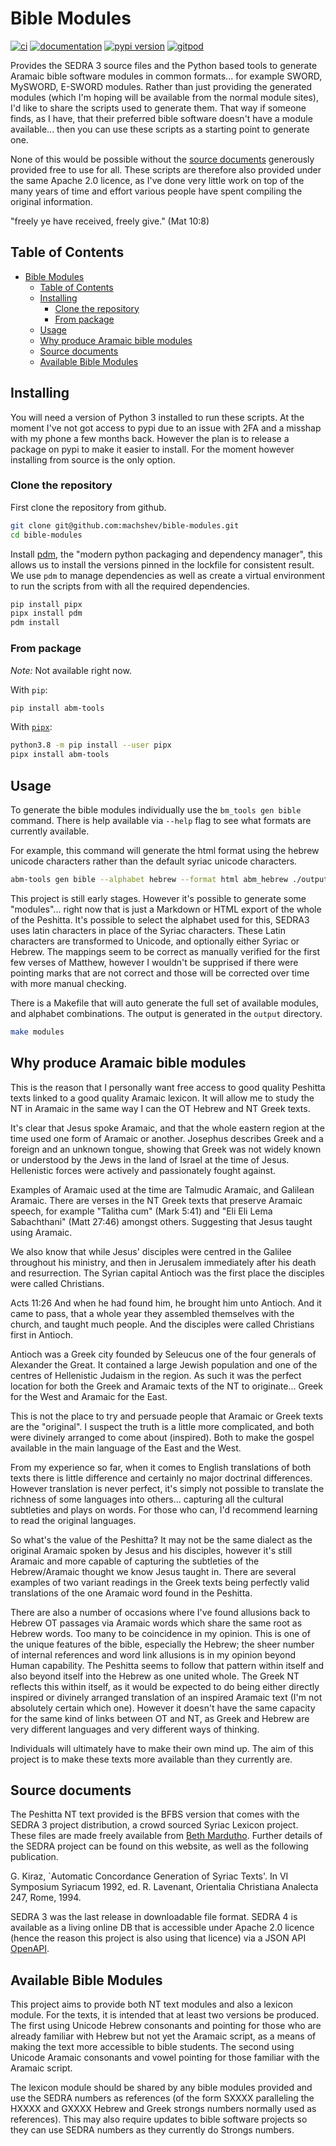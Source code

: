 # Bible Modules

[![ci](https://github.com/machshev/bible-modules/workflows/ci/badge.svg)](https://github.com/machshev/bible-modules/actions?query=workflow%3Aci)
[![documentation](https://img.shields.io/badge/docs-mkdocs%20material-blue.svg?style=flat)](https://machshev.github.io/bible-modules/)
[![pypi version](https://img.shields.io/pypi/v/abm-tools.svg)](https://pypi.org/project/abm-tools/)
[![gitpod](https://img.shields.io/badge/gitpod-workspace-blue.svg?style=flat)](https://gitpod.io/#https://github.com/machshev/bible-modules)

Provides the SEDRA 3 source files and the Python based tools to generate Aramaic
bible software modules in common formats... for example SWORD, MySWORD, E-SWORD
modules. Rather than just providing the generated modules (which I'm hoping will
be available from the normal module sites), I'd like to share the scripts used
to generate them. That way if someone finds, as I have, that their preferred
bible software doesn't have a module available... then you can use these scripts
as a starting point to generate one.

None of this would be possible without the [source documents](#source-documents)
generously provided free to use for all. These scripts are therefore also
provided under the same Apache 2.0 licence, as I've done very little work on top
of the many years of time and effort various people have spent compiling the
original information.

"freely ye have received, freely give." (Mat 10:8)

## Table of Contents

<!--TOC-->

- [Bible Modules](#bible-modules)
  - [Table of Contents](#table-of-contents)
  - [Installing](#installing)
    - [Clone the repository](#clone-the-repository)
    - [From package](#from-package)
  - [Usage](#usage)
  - [Why produce Aramaic bible modules](#why-produce-bible-modules)
  - [Source documents](#source-documents)
  - [Available Bible Modules](#available-bible-modules)

<!--TOC-->

## Installing

You will need a version of Python 3 installed to run these scripts. At the
moment I've not got access to pypi due to an issue with 2FA and a misshap with
my phone a few months back. However the plan is to release a package on pypi to
make it easier to install. For the moment however installing from source is the
only option.

### Clone the repository

First clone the repository from github.

```bash
git clone git@github.com:machshev/bible-modules.git
cd bible-modules
```

Install [pdm](https://pdm-project.org/en/latest/), the "modern python packaging
and dependency manager", this allows us to install the versions pinned in the
lockfile for consistent result. We use `pdm` to manage dependencies as well as
create a virtual environment to run the scripts from with all the required
dependencies.

```bash
pip install pipx
pipx install pdm
pdm install
```

### From package

_Note:_ Not available right now.

With `pip`:

```bash
pip install abm-tools
```

With [`pipx`](https://github.com/pipxproject/pipx):

```bash
python3.8 -m pip install --user pipx
pipx install abm-tools
```

## Usage

To generate the bible modules individually use the `bm_tools gen bible`
command. There is help available via `--help` flag to see what formats are
currently available.

For example, this command will generate the html format using the hebrew unicode
characters rather than the default syriac unicode characters.

```bash
abm-tools gen bible --alphabet hebrew --format html abm_hebrew ./output
```

This project is still early stages. However it's possible to generate some
"modules"... right now that is just a Markdown or HTML export of the whole of
the Peshitta. It's possible to select the alphabet used for this, SEDRA3 uses
latin characters in place of the Syriac characters. These Latin characters are
transformed to Unicode, and optionally either Syriac or Hebrew. The mappings
seem to be correct as manually verified for the first few verses of Matthew,
however I wouldn't be supprised if there were pointing marks that are not
correct and those will be corrected over time with more manual checking.

There is a Makefile that will auto generate the full set of available modules,
and alphabet combinations. The output is generated in the `output` directory.

```bash
make modules
```

## Why produce Aramaic bible modules

This is the reason that I personally want free access to good quality Peshitta
texts linked to a good quality Aramaic lexicon. It will allow me to study the NT
in Aramaic in the same way I can the OT Hebrew and NT Greek texts.

It's clear that Jesus spoke Aramaic, and that the whole eastern region at the
time used one form of Aramaic or another. Josephus describes Greek and a foreign
and an unknown tongue, showing that Greek was not widely known or understood by
the Jews in the land of Israel at the time of Jesus. Hellenistic forces were
actively and passionately fought against.

Examples of Aramaic used at the time are Talmudic Aramaic, and Galilean Aramaic.
There are verses in the NT Greek texts that preserve Aramaic speech, for example
"Talitha cum" (Mark 5:41) and "Eli Eli Lema Sabachthani" (Matt 27:46) amongst
others. Suggesting that Jesus taught using Aramaic.

We also know that while Jesus' disciples were centred in the Galilee throughout
his ministry, and then in Jerusalem immediately after his death and
resurrection. The Syrian capital Antioch was the first place the disciples were
called Christians.

Acts 11:26 And when he had found him, he brought him unto Antioch. And it came
to pass, that a whole year they assembled themselves with the church, and taught
much people. And the disciples were called Christians first in Antioch.

Antioch was a Greek city founded by Seleucus one of the four generals of
Alexander the Great. It contained a large Jewish population and one of the
centres of Hellenistic Judaism in the region. As such it was the perfect
location for both the Greek and Aramaic texts of the NT to originate... Greek
for the West and Aramaic for the East.

This is not the place to try and persuade people that Aramaic or Greek texts are
the "original". I suspect the truth is a little more complicated, and both were
divinely arranged to come about (inspired). Both to make the gospel available in
the main language of the East and the West.

From my experience so far, when it comes to English translations of both texts
there is little difference and certainly no major doctrinal differences. However
translation is never perfect, it's simply not possible to translate the richness
of some languages into others... capturing all the cultural subtleties and plays
on words. For those who can, I'd recommend learning to read the original
languages.

So what's the value of the Peshitta? It may not be the same dialect as the
original Aramaic spoken by Jesus and his disciples, however it's still Aramaic
and more capable of capturing the subtleties of the Hebrew/Aramaic thought we
know Jesus taught in. There are several examples of two variant readings in the
Greek texts being perfectly valid translations of the one Aramaic word found in
the Peshitta.

There are also a number of occasions where I've found allusions back to Hebrew
OT passages via Aramaic words which share the same root as Hebrew words. Too
many to be coincidence in my opinion. This is one of the unique features of the
bible, especially the Hebrew; the sheer number of internal references and word
link allusions is in my opinion beyond Human capability. The Peshitta seems to
follow that pattern within itself and also beyond itself into the Hebrew as one
united whole. The Greek NT reflects this within itself, as it would be expected
to do being either directly inspired or divinely arranged translation of an
inspired Aramaic text (I'm not absolutely certain which one). However it doesn't
have the same capacity for the same kind of links between OT and NT, as Greek
and Hebrew are very different languages and very different ways of thinking.

Individuals will ultimately have to make their own mind up. The aim of this
project is to make these texts more available than they currently are.

## Source documents

The Peshitta NT text provided is the BFBS version that comes with the SEDRA 3
project distribution, a crowd sourced Syriac Lexicon project. These files are
made freely available from [Beth Mardutho](https://sedra.bethmardutho.org/).
Further details of the SEDRA project can be found on this website, as well as
the following publication.

G. Kiraz, `Automatic Concordance Generation of Syriac Texts'. In VI Symposium
Syriacum 1992, ed. R. Lavenant, Orientalia Christiana Analecta 247, Rome, 1994.

SEDRA 3 was the last release in downloadable file format. SEDRA 4 is available
as a living online DB that is accessible under Apache 2.0 licence (hence the
reason this project is also using that licence) via a JSON API
[OpenAPI](https://sedra.bethmardutho.org/about/openapi#tag/API).

## Available Bible Modules

This project aims to provide both NT text modules and also a lexicon module. For
the texts, it is intended that at least two versions be produced. The first
using Unicode Hebrew consonants and pointing for those who are already familiar
with Hebrew but not yet the Aramaic script, as a means of making the text more
accessible to bible students. The second using Unicode Aramaic consonants and
vowel pointing for those familiar with the Aramaic script.

The lexicon module should be shared by any bible modules provided and use the
SEDRA numbers as references (of the form SXXXX paralleling the HXXXX and GXXXX
Hebrew and Greek strongs numbers normally used as references). This may also
require updates to bible software projects so they can use SEDRA numbers as they
currently do Strongs numbers.
